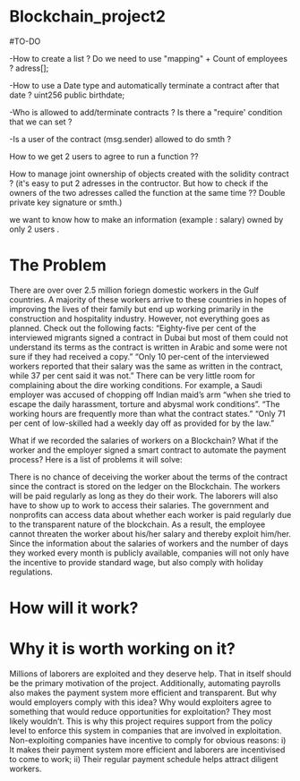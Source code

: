 # Blockchain_project2

#TO-DO

-How to create a list ? Do we need to use "mapping" + Count of employees ? adress[];

-How to use a Date type and automatically terminate a contract after that date ? uint256 public birthdate;

-Who is allowed to add/terminate contracts ? Is there a "require' condition that we can set ?

-Is a user of the contract (msg.sender) allowed to do smth ?

How to we get 2 users to agree to run a function ??

How to manage joint ownership of objects created with the solidity contract ? (it's easy to put 2 adresses in the contructor. But how to check if the owners of the two adresses called the function at the same time ?? Double private key signature or smth.)

we want to know how to make an information (example : salary) owned by only 2 users .

# The Problem

There are over over 2.5 million foriegn domestic workers in the Gulf countries. A majority of these workers arrive to these countries in hopes of improving the lives of their family but end up working primarily in the construction and hospitality industry. However, not everything goes as planned. Check out the following facts:
“Eighty-five per cent of the interviewed migrants signed a contract in Dubai but most of them could not understand its terms as the contract is written in Arabic and some were not sure if they had received a copy.”
“Only 10 per-cent of the interviewed workers reported that their salary was the same as written in the contract, while 37 per cent said it was not.”
There can be very little room for complaining about the dire working conditions. For example, a Saudi employer was accused of chopping off Indian maid’s arm “when she tried to escape the daily harassment, torture and abysmal work conditions”.
“The working hours are frequently more than what the contract states.”
“Only 71 per cent of low-skilled had a weekly day off as provided for by the law.”

What if we recorded the salaries of workers on a Blockchain?
What if the worker and the employer signed a smart contract to automate the payment process? Here is a list of problems it will solve:

There is no chance of deceiving the worker about the terms of the contract since the contract is stored on the ledger on the Blockchain.
The workers will be paid regularly as long as they do their work.
The laborers will also have to show up to work to access their salaries.
The government and nonprofits can access data about whether each worker is paid regularly due to the transparent nature of the blockchain. As a result, the employee cannot threaten the worker about his/her salary and thereby exploit him/her.
Since the information about the salaries of workers and the number of days they worked every month is publicly available, companies will not only have the incentive to provide standard wage, but also comply with holiday regulations.

# How will it work?



# Why it is worth working on it?

Millions of laborers are exploited and they deserve help. That in itself should be the primary motivation of the project. Additionally, automating payrolls also makes the payment system more efficient and transparent.
But why would employers comply with this idea?
Why would exploiters agree to something that would reduce opportunities for exploitation? They most likely wouldn’t. This is why this project requires support from the policy level to enforce this system in companies that are involved in exploitation.
Non-exploiting companies have incentive to comply for obvious reasons: i) It makes their payment system more efficient and laborers are incentivised to come to work; ii) Their regular payment schedule helps attract diligent workers.

